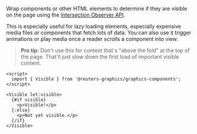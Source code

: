 Wrap components or other HTML elements to determine if they are visible on the page using the [Intersection Observer API](https://developer.mozilla.org/en-US/docs/Web/API/Intersection_Observer_API).

This is especially useful for lazy loading elements, especially expensive media files or components that fetch lots of data. You can also use it trigger animations or play media once a reader scrolls a component into view.

> **Pro tip:** Don't use this for content that's "above the fold" at the top of the page. That'll just slow down the first load of important visible content.

```svelte
<script>
  import { Visible } from '@reuters-graphics/graphics-components';
</script>

<Visible let:visible>
  {#if visible}
    <p>Visible!</p>
  {:else}
    <p>Not yet visible.</p>
  {/if}
</Visible>
```
